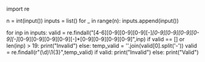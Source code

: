 
import re

n = int(input())
inputs = list()
for _  in range(n):
    inputs.append(input())

for inp in inputs:
    valid = re.findall("[4-6][0-9][0-9][0-9][-]*[0-9][0-9][0-9][0-9][-]*[0-9][0-9][0-9][0-9][-]*[0-9][0-9][0-9][0-9]",inp)
    if valid == [] or len(inp) > 19:
        print("Invalid")
    else:
        temp_valid = ''.join(valid[0].split('-'))
        valid = re.findall(r"(\d)\1{3}",temp_valid)
        if valid:
            print("Invalid")
        else:
            print("Valid")
